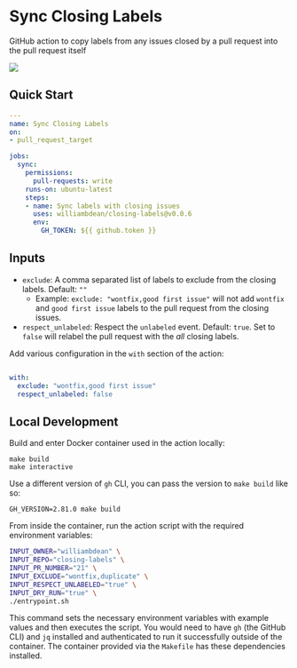 # Sync Closing Labels

GitHub action to copy labels from any issues closed by a pull request into the pull request itself

![](./images/sync-closing-labels.png)

## Quick Start

```yaml
---
name: Sync Closing Labels
on:
- pull_request_target

jobs:
  sync:
    permissions:
      pull-requests: write
    runs-on: ubuntu-latest
    steps:
    - name: Sync labels with closing issues
      uses: williambdean/closing-labels@v0.0.6
      env:
        GH_TOKEN: ${{ github.token }}
```

## Inputs

- `exclude`: A comma separated list of labels to exclude from the closing labels. Default: `""`
  - Example: `exclude: "wontfix,good first issue"` will not add `wontfix` and `good first issue` labels to the pull request
    from the closing issues.
- `respect_unlabeled`: Respect the `unlabeled` event. Default: `true`. Set to `false` will
  relabel the pull request with the *all* closing labels.


Add various configuration in the `with` section of the action:

```yaml

with:
  exclude: "wontfix,good first issue"
  respect_unlabeled: false
```

## Local Development

Build and enter Docker container used in the action locally:

```terminal
make build
make interactive
```

Use a different version of `gh` CLI, you can pass the version to `make build` like so:

```terminal
GH_VERSION=2.81.0 make build
```

From inside the container, run the action script with the required environment variables:

```sh
INPUT_OWNER="williambdean" \
INPUT_REPO="closing-labels" \
INPUT_PR_NUMBER="21" \
INPUT_EXCLUDE="wontfix,duplicate" \
INPUT_RESPECT_UNLABELED="true" \
INPUT_DRY_RUN="true" \
./entrypoint.sh
```

This command sets the necessary environment variables with example values and
then executes the script. You would need to have `gh` (the GitHub CLI) and `jq`
installed and authenticated to run it successfully outside of the container.
The container provided via the `Makefile` has these dependencies installed.
